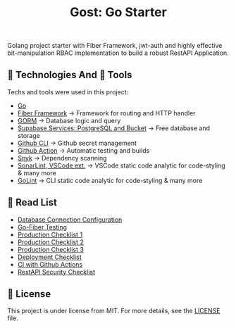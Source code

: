 <h1 align="center">Gost: Go Starter</h1>

<br>

Golang project starter with Fiber Framework, jwt-auth and highly effective bit-manipulation RBAC implementation to build a robust RestAPI Application.

## :rocket: Technologies And :wrench: Tools

Techs and tools were used in this project:

- [Go](https://go.dev)
- [Fiber Framework](https://docs.gofiber.io/) -> Framework for routing and HTTP handler
- [GORM](https://gorm.io/) -> Database logic and query
- [Supabase Services: PostgreSQL and Bucket](https://www.supabase.com) -> Free database and storage
- [Github CLI](https://cli.github.com/) -> Github secret management
- [Github Action](https://github.com/features/actions) -> Automatic testing and builds
- [Snyk](https://app.snyk.io/) -> Dependency scanning
- [SonarLint, VSCode ext.](https://marketplace.visualstudio.com/items?itemName=SonarSource.sonarlint-vscode) -> VSCode static code analytic for code-styling & many more
- [GoLint](https://github.com/golang/lint) -> CLI static code analytic for code-styling & many more

## :closed_book: Read List

- [Database Connection Configuration](https://www.alexedwards.net/blog/configuring-sqldb)
- [Go-Fiber Testing](https://dev.to/koddr/go-fiber-by-examples-testing-the-application-1ldf)
- [Production Checklist 1](https://aleksei-kornev.medium.com/production-readiness-checklist-for-backend-applications-8d2b0c57ccec/)
- [Production Checklist 2](https://github.com/gorrion-io/production-readiness-checklist/)
- [Production Checklist 3](https://www.cockroachlabs.com/docs/cockroachcloud/production-checklist/)
- [Deployment Checklist](https://last9.io/blog/deployment-readiness-checklists/)
- [CI with Github Actions](https://www.alexedwards.net/blog/ci-with-go-and-github-actions)
- [RestAPI Security Checklist](https://roadmap.sh/best-practices/api-security/)

## :memo: License

This project is under license from MIT. For more details, see the [LICENSE](LICENSE) file.

&#xa0;
